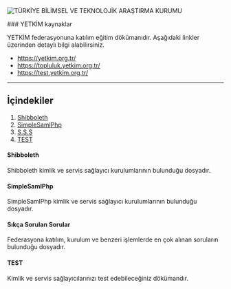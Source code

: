 <img src="https://www.tubitak.gov.tr/sites/default/files/tubitak_logo.png" alt="TÜRKİYE BİLİMSEL VE TEKNOLOJİK ARAŞTIRMA KURUMU" id="logo">



### YETKİM kaynaklar

YETKİM federasyonuna katılım eğitim dökümanıdır. Aşağıdaki linkler üzerinden detaylı bilgi alabilirsiniz. 

- https://yetkim.org.tr/
- https://topluluk.yetkim.org.tr/
- https://test.yetkim.org.tr/

---

## İçindekiler
1. [Shibboleth](#shibboleth)
2. [SimpleSamlPhp](#simplesamlphp)
3. [S.S.S](#simplesamlphp)
4. [TEST](#test)


#### Shibboleth
Shibboleth kimlik ve servis sağlayıcı kurulumlarının bulunduğu dosyadır.  

#### SimpleSamlPhp
SimpleSamlPhp kimlik ve servis sağlayıcı kurulumlarının bulunduğu dosyadır.

#### Sıkça Sorulan Sorular
Federasyona katılım, kurulum ve benzeri işlemlerde en çok alınan soruların bulunduğu dosyadır. 

#### TEST
Kimlik ve servis sağlayıcılarınızı test edebileceğiniz dökümandır. 


